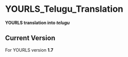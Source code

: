 # YOURLS_Telugu_Translation
**YOURLS translation into *telugu***

## Current Version

For YOURLS version **1.7**

